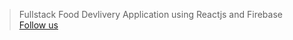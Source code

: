 > Fullstack Food Devlivery Application using Reactjs and Firebase
> [Follow us](https://pamirsilicon.com)
